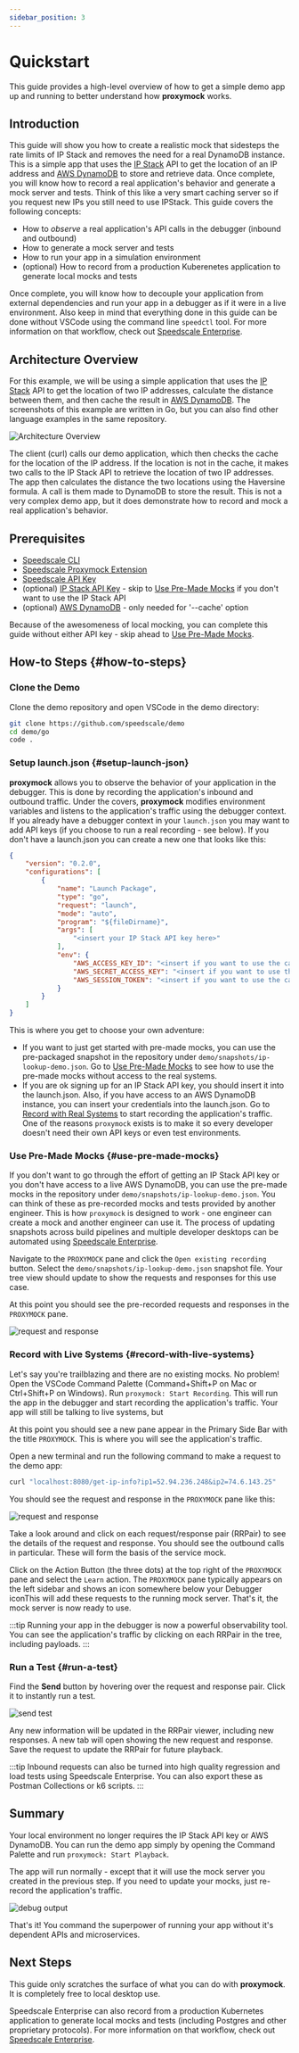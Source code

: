 ```yaml
---
sidebar_position: 3
---
```


# Quickstart

This guide provides a high-level overview of how to get a simple demo app up and running to better understand how **proxymock** works.

## Introduction

This guide will show you how to create a realistic mock that sidesteps the rate limits of IP Stack and removes the need for a real DynamoDB instance. This is a simple app that uses the [IP Stack](https://ipstack.com/) API to get the location of an IP address and [AWS DynamoDB](https://aws.amazon.com/dynamodb/) to store and retrieve data. Once complete, you will know how to record a real application's behavior and generate a mock server and tests. Think of this like a very smart caching server so if you request new IPs you still need to use IPStack. This guide covers the following concepts:

* How to *observe* a real application's API calls in the debugger (inbound and outbound)
* How to generate a mock server and tests
* How to run your app in a simulation environment
* (optional) How to record from a production Kuberenetes application to generate local mocks and tests

Once complete, you will know how to decouple your application from external dependencies and run your app in a debugger as if it were in a live environment. Also keep in mind that everything done in this guide can be done without VSCode using the command line `speedctl` tool. For more information on that workflow, check out [Speedscale Enterprise](../../intro.md).

## Architecture Overview

For this example, we will be using a simple application that uses the [IP Stack](https://ipstack.com/) API to get the location of two IP addresses, calculate the distance between them, and then cache the result in [AWS DynamoDB](https://aws.amazon.com/dynamodb/). The screenshots of this example are written in Go, but you can also find other language examples in the same repository.

![Architecture Overview](./quickstart/ip-lookup-demo-architecture.png)

The client (curl) calls our demo application, which then checks the cache for the location of the IP address. If the location is not in the cache, it makes two calls to the IP Stack API to retrieve the location of two IP addresses. The app then calculates the distance the two locations using the Haversine formula. A call is them made to DynamoDB to store the result. This is not a very complex demo app, but it does demonstrate how to record and mock a real application's behavior.

## Prerequisites

* [Speedscale CLI](./installation.md#install-speedctl)
* [Speedscale Proxymock Extension](./installation.md#install-proxymock-extension)
* [Speedscale API Key](./api-key.md)
* (optional) [IP Stack API Key](https://ipstack.com/) - skip to [Use Pre-Made Mocks](#use-pre-made-mocks) if you don't want to use the IP Stack API
* (optional) [AWS DynamoDB](https://aws.amazon.com/dynamodb/) - only needed for '--cache' option

Because of the awesomeness of local mocking, you can complete this guide without either API key - skip ahead to [Use Pre-Made Mocks](#running-the-demo).

## How-to Steps {#how-to-steps}

### Clone the Demo

Clone the demo repository and open VSCode in the demo directory:

```bash
git clone https://github.com/speedscale/demo
cd demo/go
code .
```

### Setup launch.json {#setup-launch-json}

**proxymock** allows you to observe the behavior of your application in the debugger. This is done by recording the application's inbound and outbound traffic. Under the covers, **proxymock** modifies environment variables and listens to the application's traffic using the debugger context. If you already have a debugger context in your `launch.json` you may want to add API keys (if you choose to run a real recording - see below). If you don't have a launch.json you can create a new one that looks like this:

```json
{
    "version": "0.2.0",
    "configurations": [
        {
            "name": "Launch Package",
            "type": "go",
            "request": "launch",
            "mode": "auto",
            "program": "${fileDirname}",
            "args": [
                "<insert your IP Stack API key here>"
            ],
            "env": {
                "AWS_ACCESS_KEY_ID": "<insert if you want to use the cache>",
                "AWS_SECRET_ACCESS_KEY": "<insert if you want to use the cache>",
                "AWS_SESSION_TOKEN": "<insert if you want to use the cache>"
            }
        }
    ]
}
```

This is where you get to choose your own adventure:
* If you want to just get started with pre-made mocks, you can use the pre-packaged snapshot in the repository under `demo/snapshots/ip-lookup-demo.json`. Go to [Use Pre-Made Mocks](#use-pre-made-mocks) to see how to use the pre-made mocks without access to the real systems.
* If you are ok signing up for an IP Stack API key, you should insert it into the launch.json. Also, if you have access to an AWS DynamoDB instance, you can insert your credentials into the launch.json. Go to [Record with Real Systems](#record-with-live-systems) to start recording the application's traffic. One of the reasons `proxymock` exists is to make it so every developer doesn't need their own API keys or even test environments.

### Use Pre-Made Mocks {#use-pre-made-mocks}

If you don't want to go through the effort of getting an IP Stack API key or you don't have access to a live AWS DynamoDB, you can use the pre-made mocks in the repository under `demo/snapshots/ip-lookup-demo.json`.  You can think of these as pre-recorded mocks and tests provided by another engineer. This is how `proxymock` is designed to work - one engineer can create a mock and another engineer can use it. The process of updating snapshots across build pipelines and multiple developer desktops can be automated using [Speedscale Enterprise](../../intro.md).

Navigate to the `PROXYMOCK` pane and click the `Open existing recording` button. Select the `demo/snapshots/ip-lookup-demo.json` snapshot file. Your tree view should update to show the requests and responses for this use case.

At this point you should see the pre-recorded requests and responses in the `PROXYMOCK` pane.

![request and response](./quickstart/rrpairs.png)

### Record with Live Systems {#record-with-live-systems}

Let's say you're trailblazing and there are no existing mocks. No problem! Open the VSCode Command Palette (Command+Shift+P on Mac or Ctrl+Shift+P on Windows).  Run `proxymock: Start Recording`. This will run the app in the debugger and start recording the application's traffic. Your app will still be talking to live systems, but 

At this point you should see a new pane appear in the Primary Side Bar with the title `PROXYMOCK`. This is where you will see the application's traffic.

Open a new terminal and run the following command to make a request to the demo app:

```bash
curl "localhost:8080/get-ip-info?ip1=52.94.236.248&ip2=74.6.143.25"
```

You should see the request and response in the `PROXYMOCK` pane like this:

![request and response](./quickstart/rrpairs.png)

Take a look around and click on each request/response pair (RRPair) to see the details of the request and response. You should see the outbound calls in particular. These will form the basis of the service mock.

Click on the Action Button (the three dots) at the top right of the `PROXYMOCK` pane and select the `Learn` action. The `PROXYMOCK` pane typically appears on the left sidebar and shows an icon somewhere below your Debugger iconThis will add these requests to the running mock server. That's it, the mock server is now ready to use.

:::tip
Running your app in the debugger is now a powerful observability tool. You can see the application's traffic by clicking on each RRPair in the tree, including payloads.
:::
### Run a Test {#run-a-test}

Find the **Send** button by hovering over the request and response pair. Click it to instantly run a test.

![send test](./quickstart/send-test.png)

Any new information will be updated in the RRPair viewer, including new responses. A new tab will open showing the new request and response. Save the request to update the RRPair for future playback.

:::tip
Inbound requests can also be turned into high quality regression and load tests using Speedscale Enterprise. You can also export these as Postman Collections or k6 scripts.
:::

## Summary

Your local environment no longer requires the IP Stack API key or AWS DynamoDB. You can run the demo app simply by opening the Command Palette and run `proxymock: Start Playback`.

The app will run normally - except that it will use the mock server you created in the previous step. If you need to update your mocks, just re-record the application's traffic.

![debug output](./quickstart/debug-output.png)

That's it! You command the superpower of running your app without it's dependent APIs and microservices.

## Next Steps

This guide only scratches the surface of what you can do with **proxymock**. It is completely free to local desktop use.

Speedscale Enterprise can also record from a production Kubernetes application to generate local mocks and tests (including Postgres and other proprietary protocols). For more information on that workflow, check out [Speedscale Enterprise](../../intro.md).
